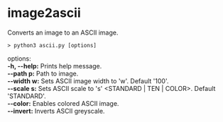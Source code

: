 # image2ascii

Converts an image to an ASCII image.

```shell
> python3 ascii.py [options]
```

options:  
**-h, --help:**         Prints help message.  
**--path p:**           Path to image.  
**--width w:**          Sets ASCII image width to 'w'. Default '100'.  
**--scale s:**          Sets ASCII scale to 's' \<STANDARD | TEN | COLOR\>. Default 'STANDARD'.  
**--color:**            Enables colored ASCII image.  
**--invert:**           Inverts ASCII greyscale.  
